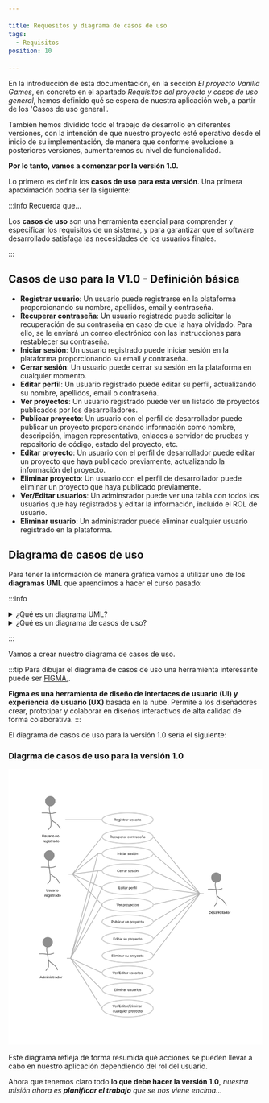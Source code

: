 ```yaml
---

title: Requesitos y diagrama de casos de uso 
tags:
  - Requisitos
position: 10

---
```


En la introducción de esta documentación, en la sección *El proyecto Vanilla Games*, en concreto en el apartado *Requisitos del proyecto y casos de uso general*, hemos definido qué se espera de nuestra aplicación web, a partir de los 'Casos de uso general'.

También hemos dividido todo el trabajo de desarrollo en diferentes versiones, con la intención de que nuestro proyecto esté operativo desde el inicio de su implementación, de manera que conforme evolucione a posteriores versiones, aumentaremos su nivel de funcionalidad.

**Por lo tanto, vamos a comenzar por la versión 1.0.**

Lo primero es definir los **casos de uso para esta versión**. Una primera aproximación podría ser la siguiente:

:::info Recuerda que...
 
 Los **casos de uso** son una herramienta esencial para comprender y especificar los requisitos de un sistema, y para garantizar que el software desarrollado satisfaga las necesidades de los usuarios finales.
 
:::

## Casos de uso para la V1.0 - Definición básica

- **Registrar usuario**: Un usuario puede registrarse en la plataforma proporcionando su nombre, apellidos, email y contraseña.
- **Recuperar contraseña**: Un usuario registrado puede solicitar la recuperación de su contraseña en caso de que la haya olvidado. Para ello, se le enviará un correo electrónico con las instrucciones para restablecer su contraseña.
- **Iniciar sesión**: Un usuario registrado puede iniciar sesión en la plataforma proporcionando su email y contraseña.
- **Cerrar sesión**: Un usuario puede cerrar su sesión en la plataforma en cualquier momento.
- **Editar perfil**: Un usuario registrado puede editar su perfil, actualizando su nombre, apellidos, email o contraseña.
- **Ver proyectos**: Un usuario registrado puede ver un listado de proyectos publicados por los desarrolladores.
- **Publicar proyecto**: Un usuario con el perfil de desarrollador puede publicar un proyecto proporcionando información como nombre, descripción, imagen representativa, enlaces a servidor de pruebas y repositorio de código, estado del proyecto, etc.
- **Editar proyecto**: Un usuario con el perfil de desarrollador puede editar un proyecto que haya publicado previamente, actualizando la información del proyecto.
- **Eliminar proyecto**: Un usuario con el perfil de desarrollador puede eliminar un proyecto que haya publicado previamente.
- **Ver/Editar usuarios**: Un adminsrador puede ver una tabla con todos los usuarios que hay registrados y editar la información, incluido el ROL de usuario.
- **Eliminar usuario**: Un administrador puede eliminar cualquier usuario registrado en la plataforma.


## Diagrama de casos de uso

Para tener la información de manera gráfica vamos a utilizar uno de los **diagramas UML** que aprendimos a hacer el curso pasado: 

:::info
<details>
  <summary>¿Qué es un diagrama UML?</summary>

  **UML**, que significa Lenguaje de Modelado Unificado (Unified Modeling Language, en inglés), es un lenguaje estándar utilizado en el desarrollo de software para visualizar, especificar, construir y documentar los artefactos de un sistema. Los diagramas UML son representaciones gráficas utilizadas en UML para modelar diferentes aspectos del sistema.


  **Existen varios tipos de diagramas UML**, cada uno de los cuales se enfoca en un aspecto específico del sistema y proporciona diferentes niveles de detalle. Algunos de los diagramas UML más comunes son:
  
  
  - Diagrama de casos de uso: describe las interacciones entre los actores y el sistema, mostrando qué funcionalidades proporciona el sistema a los usuarios.

  - Diagrama de clases: representa la estructura estática del sistema, mostrando las clases, sus atributos, métodos y las relaciones entre ellas.

  - Diagrama de secuencia: muestra la interacción entre los objetos en una secuencia temporal, describiendo cómo los objetos se comunican y colaboran entre sí.

  - Diagrama de actividades: describe el flujo de trabajo o los procesos empresariales en un sistema, mostrando las actividades y las decisiones que se toman en cada etapa.

  - Diagrama de componentes: muestra la estructura de componentes de un sistema, identificando los componentes y las dependencias entre ellos.

  - Diagrama de despliegue: representa la arquitectura física del sistema, mostrando cómo los componentes se distribuyen en el hardware y la red.

  Estos son solo algunos ejemplos de los diagramas UML más utilizados, pero hay otros diagramas, como el diagrama de estados, el diagrama de objetos y el diagrama de comunicación, que también se utilizan para modelar diferentes aspectos de un sistema. En general, los diagramas UML proporcionan una representación visual clara y sistemática del sistema, lo que facilita la comprensión, la comunicación y el diseño del software.
 
  📖  <a href="#">Aquí encontrarás más información sobre los diagramas UML </a>📖

</details>

<details>
  <summary>¿Qué es un diagrama de casos de uso?</summary>

  
**Un diagrama de casos de uso** es una herramienta utilizada en el análisis y diseño de sistemas de software para representar las interacciones entre los actores (usuarios o sistemas externos) y el sistema en sí. Es una representación visual que describe cómo se utilizará el sistema desde la perspectiva del usuario.
  
  En un diagrama de casos de uso, **los actores** se representan mediante figuras externas al sistema, como personas, otros sistemas o incluso dispositivos. **Los casos de uso, por otro lado, se representan como elipses** y describen las diferentes acciones o funciones que el sistema proporciona a los actores.

  
  El diagrama muestra las **relaciones entre los actores y los casos de uso** a través de líneas que conectan las figuras correspondientes. Estas líneas representan las interacciones entre los actores y el sistema, indicando qué casos de uso son accesibles para cada actor.
  
  Los casos de uso se utilizan para capturar los requisitos funcionales del sistema y proporcionar una visión general de cómo interactúan los diferentes actores con el sistema. También ayudan a identificar los distintos escenarios de uso y las relaciones entre ellos. 
  
  El diagrama de casos de uso es una herramienta valiosa para comunicar y comprender las funcionalidades clave del sistema entre los desarrolladores, los usuarios y otros interesados en el proyecto de software.

   📖  <a href="#">Aquí encontrarás más información sobre los diagramas de casos de uso </a>📖
    
</details>

:::

Vamos a crear nuestro diagrama de casos de uso.

:::tip 
Para dibujar el diagrama de casos de uso una herramienta interesante puede ser [FIGMA.](http://www.figma.com).

**Figma es una herramienta de diseño de interfaces de usuario (UI) y experiencia de usuario (UX)** basada en la nube. Permite a los diseñadores crear, prototipar y colaborar en diseños interactivos de alta calidad de forma colaborativa.
:::

El diagrama de casos de uso para la versión 1.0 sería el siguiente:

### Diagrma de casos de uso para la versión 1.0
![diagrama de casos de uso V1.0](/imagenes/v1/casosUso/diagramaCasosUso_1.png)

Este diagrama refleja de forma resumida qué acciones se pueden llevar a cabo en nuestro aplicación dependiendo del rol del usuario. 

Ahora que tenemos claro todo **lo que debe hacer la versión 1.0**, *nuestra misión ahora es **planificar el trabajo** que se nos viene encima...*